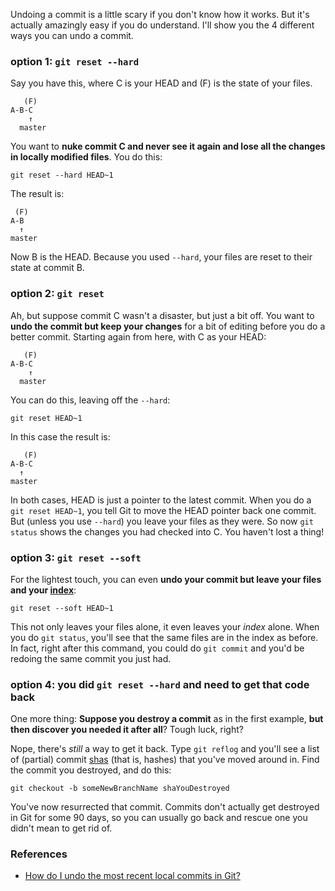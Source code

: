 Undoing a commit is a little scary if you don't know how it works.  But it's actually amazingly easy if you do understand. I'll show you the 4 different ways you can undo a commit.

### option 1: `git reset --hard`

Say you have this, where C is your HEAD and (F) is the state of your files.

       (F)
    A-B-C
        ↑
      master

You want to **nuke commit C and never see it again and lose all the changes in locally modified files**.  You do this:

    git reset --hard HEAD~1

The result is:

     (F)
    A-B
      ↑
    master

Now B is the HEAD.  Because you used `--hard`, your files are reset to their state at commit B.

### option 2: `git reset`

Ah, but suppose commit C wasn't a disaster, but just a bit off.  You want to **undo the commit but keep your changes** for a bit of editing before you do a better commit.  Starting again from here, with C as your HEAD:

       (F)
    A-B-C
        ↑
      master

You can do this, leaving off the `--hard`:

    git reset HEAD~1

In this case the result is:

       (F)
    A-B-C
      ↑
    master

In both cases, HEAD is just a pointer to the latest commit.  When you do a `git reset HEAD~1`, you tell Git to move the HEAD pointer back one commit.  But (unless you use `--hard`) you leave your files as they were.  So now `git status` shows the changes you had checked into C.  You haven't lost a thing!

### option 3: `git reset --soft`

For the lightest touch, you can even **undo your commit but leave your files and your [index](https://git.wiki.kernel.org/index.php/WhatIsTheIndex)**:

    git reset --soft HEAD~1

This not only leaves your files alone, it even leaves your *index* alone.  When you do `git status`, you'll see that the same files are in the index as before.  In fact, right after this command, you could do `git commit` and you'd be redoing the same commit you just had.

### option 4: you did `git reset --hard` and need to get that code back

One more thing: **Suppose you destroy a commit** as in the first example, **but then discover you needed it after all**?  Tough luck, right?

Nope, there's *still* a way to get it back.  Type `git reflog` and you'll see a list of (partial) commit [shas](https://en.wikipedia.org/wiki/SHA-1#Data_integrity) (that is, hashes) that you've moved around in.  Find the commit you destroyed, and do this:

    git checkout -b someNewBranchName shaYouDestroyed

You've now resurrected that commit.  Commits don't actually get destroyed in Git for some 90 days, so you can usually go back and rescue one you didn't mean to get rid of.

### References

- [How do I undo the most recent local commits in Git?](https://stackoverflow.com/questions/927358/how-do-i-undo-the-most-recent-local-commits-in-git)
